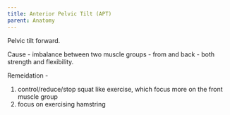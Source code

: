 ```yaml
---
title: Anterior Pelvic Tilt (APT)
parent: Anatomy
---
```



Pelvic tilt forward.

Cause - imbalance between two muscle groups - from and back - both strength and flexibility.

Remeidation - 

1. control/reduce/stop squat like exercise, which focus more on the front muscle group
1. focus on exercising hamstring


